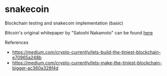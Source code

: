 # snakecoin
Blockchain testing and snakecoin implementation (basic)

Bitcoin's original whitepaper by "Satoshi Nakamoto" can be found [here](https://bitcoin.org/bitcoin.pdf)

References
* https://medium.com/crypto-currently/lets-build-the-tiniest-blockchain-e70965a248b
* https://medium.com/crypto-currently/lets-make-the-tiniest-blockchain-bigger-ac360a328f4d

